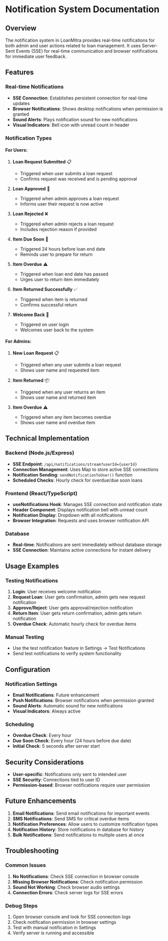 # Notification System Documentation

## Overview
The notification system in LoanMitra provides real-time notifications for both admin and user actions related to loan management. It uses Server-Sent Events (SSE) for real-time communication and browser notifications for immediate user feedback.

## Features

### Real-time Notifications
- **SSE Connection**: Establishes persistent connection for real-time updates
- **Browser Notifications**: Shows desktop notifications when permission is granted
- **Sound Alerts**: Plays notification sound for new notifications
- **Visual Indicators**: Bell icon with unread count in header

### Notification Types

#### For Users:
1. **Loan Request Submitted** 📋
   - Triggered when user submits a loan request
   - Confirms request was received and is pending approval

2. **Loan Approved** 🎉
   - Triggered when admin approves a loan request
   - Informs user their request is now active

3. **Loan Rejected** ❌
   - Triggered when admin rejects a loan request
   - Includes rejection reason if provided

4. **Item Due Soon** 📅
   - Triggered 24 hours before loan end date
   - Reminds user to prepare for return

5. **Item Overdue** ⚠️
   - Triggered when loan end date has passed
   - Urges user to return item immediately

6. **Item Returned Successfully** ✅
   - Triggered when item is returned
   - Confirms successful return

7. **Welcome Back** 👋
   - Triggered on user login
   - Welcomes user back to the system

#### For Admins:
1. **New Loan Request** 📋
   - Triggered when any user submits a loan request
   - Shows user name and requested item

2. **Item Returned** 📦
   - Triggered when any user returns an item
   - Shows user name and returned item

3. **Item Overdue** ⚠️
   - Triggered when any item becomes overdue
   - Shows user name and overdue item

## Technical Implementation

### Backend (Node.js/Express)
- **SSE Endpoint**: `/api/notifications/stream?userId={userId}`
- **Connection Management**: Uses Map to store active SSE connections
- **Notification Sending**: `sendNotificationToUser()` function
- **Scheduled Checks**: Hourly check for overdue/due soon loans

### Frontend (React/TypeScript)
- **useNotifications Hook**: Manages SSE connection and notification state
- **Header Component**: Displays notification bell with unread count
- **Notification Display**: Dropdown with all notifications
- **Browser Integration**: Requests and uses browser notification API

### Database
- **Real-time**: Notifications are sent immediately without database storage
- **SSE Connection**: Maintains active connections for instant delivery

## Usage Examples

### Testing Notifications
1. **Login**: User receives welcome notification
2. **Request Loan**: User gets confirmation, admin gets new request notification
3. **Approve/Reject**: User gets approval/rejection notification
4. **Return Item**: User gets return confirmation, admin gets return notification
5. **Overdue Check**: Automatic hourly check for overdue items

### Manual Testing
- Use the test notification feature in Settings → Test Notifications
- Send test notifications to verify system functionality

## Configuration

### Notification Settings
- **Email Notifications**: Future enhancement
- **Push Notifications**: Browser notifications when permission granted
- **Sound Alerts**: Automatic sound for new notifications
- **Visual Indicators**: Always active

### Scheduling
- **Overdue Check**: Every hour
- **Due Soon Check**: Every hour (24 hours before due date)
- **Initial Check**: 5 seconds after server start

## Security Considerations
- **User-specific**: Notifications only sent to intended user
- **SSE Security**: Connections tied to user ID
- **Permission-based**: Browser notifications require user permission

## Future Enhancements
1. **Email Notifications**: Send email notifications for important events
2. **SMS Notifications**: Send SMS for critical overdue items
3. **Notification Preferences**: Allow users to customize notification types
4. **Notification History**: Store notifications in database for history
5. **Bulk Notifications**: Send notifications to multiple users at once

## Troubleshooting

### Common Issues
1. **No Notifications**: Check SSE connection in browser console
2. **Missing Browser Notifications**: Check notification permission
3. **Sound Not Working**: Check browser audio settings
4. **Connection Errors**: Check server logs for SSE errors

### Debug Steps
1. Open browser console and look for SSE connection logs
2. Check notification permission in browser settings
3. Test with manual notification in Settings
4. Verify server is running and accessible
